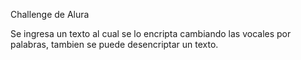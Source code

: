 Challenge de Alura

Se ingresa un texto al cual se lo encripta cambiando las vocales por palabras, tambien se puede desencriptar un texto.
